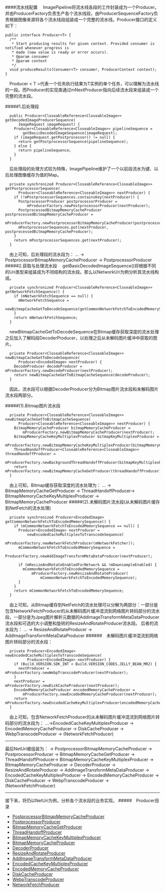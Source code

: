 ####流水线配置
&#8195;ImagePipeline将流水线各段的工作封装成为一个Producer。并由ProducerFactory负责生产各个流水线段，由ProducerSequenceFactory负责根据图像来源将各个流水线段组装成一个完整的流水线。Producer接口的定义如下：
```
public interface Producer<T> {
  /**
   * Start producing results for given context. Provided consumer is notified whenever progress is
   * made (new value is ready or error occurs).
   * @param consumer
   * @param context
   */
  void produceResults(Consumer<T> consumer, ProducerContext context);
}
```
&#8195;Producer < T >代表一个任务执行结果为T实例的单个任务，可以理解为流水线的一段。而Producer的实现类通过mNextProducer指向后续流水段来组装成一个完整的流水段。

#####1.后处理段
```
  public Producer<CloseableReference<CloseableImage>> getDecodedImageProducerSequence(
      ImageRequest imageRequest) {
    Producer<CloseableReference<CloseableImage>> pipelineSequence =
        getBasicDecodedImageSequence(imageRequest);
    if (imageRequest.getPostprocessor() != null) {
      return getPostprocessorSequence(pipelineSequence);
    } else {
      return pipelineSequence;
    }
  }
```
&#8195;后处理段的处理方式较为特殊，ImagePipeline维护了一个以前段流水为键、以后处理图像缓存为值的Map。
```
  private synchronized Producer<CloseableReference<CloseableImage>> getPostprocessorSequence(
      Producer<CloseableReference<CloseableImage>> nextProducer) {
    if (!mPostprocessorSequences.containsKey(nextProducer)) {
      PostprocessorProducer postprocessorProducer =
          mProducerFactory.newPostprocessorProducer(nextProducer);
      PostprocessedBitmapMemoryCacheProducer postprocessedBitmapMemoryCacheProducer =
          mProducerFactory.newPostprocessorBitmapMemoryCacheProducer(postprocessorProducer);
      mPostprocessorSequences.put(nextProducer, postprocessedBitmapMemoryCacheProducer);
    }
    return mPostprocessorSequences.get(nextProducer);
  }
```
&#8195;由上可知，后处理段的流水段为：
... -> PostprocessorBitmapMemoryCacheProducer -> PostprocessorProducer
#####2.获取与处理流水段
&#8195;getBasicDecodedImageSequence()将根据不同的Uri类型来组装成为不同结构的流水段。那么以NetworkUri为例分析其流水线构成。
```
  private synchronized Producer<CloseableReference<CloseableImage>> getNetworkFetchSequence() {
    if (mNetworkFetchSequence == null) {
      mNetworkFetchSequence =
          newBitmapCacheGetToDecodeSequence(getCommonNetworkFetchToEncodedMemorySequence());
    }
    return mNetworkFetchSequence;
  }
```
&#8195;newBitmapCacheGetToDecodeSequence在Bitmap缓存获取深度的流水处理之后加入了解码段DecoderProducer，以处理之后从未解码图片缓冲中获取的图片。
```
  private Producer<CloseableReference<CloseableImage>> newBitmapCacheGetToDecodeSequence(
      Producer<EncodedImage> nextProducer) {
    DecodeProducer decodeProducer = mProducerFactory.newDecodeProducer(nextProducer);
    return newBitmapCacheGetToBitmapCacheSequence(decodeProducer);
  }
```
&#8195;因此，流水段可以根据DecoderProducer分为Bitmap图片流水段和未解码图片流水段两部分。

#####(1).Bitmap图片流水段
```
  private Producer<CloseableReference<CloseableImage>> newBitmapCacheGetToBitmapCacheSequence(
      Producer<CloseableReference<CloseableImage>> nextProducer) {
    BitmapMemoryCacheProducer bitmapMemoryCacheProducer =
        mProducerFactory.newBitmapMemoryCacheProducer(nextProducer);
    BitmapMemoryCacheKeyMultiplexProducer bitmapKeyMultiplexProducer =
        mProducerFactory.newBitmapMemoryCacheKeyMultiplexProducer(bitmapMemoryCacheProducer);
    ThreadHandoffProducer<CloseableReference<CloseableImage>> threadHandoffProducer =
        mProducerFactory.newBackgroundThreadHandoffProducer(bitmapKeyMultiplexProducer);
    return mProducerFactory.newBitmapMemoryCacheGetProducer(threadHandoffProducer);
  }
```
&#8195;由上可知，Bitmap缓存获取深度的流水处理为：
... -> BitmapMemoryCacheGetProducer -> ThreadHandoffProducer-> BitmapMemoryCacheKeyMultiplexProducer 
-> BitmapMemoryCacheProducer
#####(2).未解码图片流水段(从未解码图片缓存到NetFetch的流水处理)
```
  private synchronized Producer<EncodedImage> getCommonNetworkFetchToEncodedMemorySequence() {
    if (mCommonNetworkFetchToEncodedMemorySequence == null) {
      Producer<EncodedImage> nextProducer =
          newEncodedCacheMultiplexToTranscodeSequence(
              mProducerFactory.newNetworkFetchProducer(mNetworkFetcher));
      mCommonNetworkFetchToEncodedMemorySequence =
          ProducerFactory.newAddImageTransformMetaDataProducer(nextProducer);

      if (mResizeAndRotateEnabledForNetwork && !mDownsampleEnabled) {
        mCommonNetworkFetchToEncodedMemorySequence =
            mProducerFactory.newResizeAndRotateProducer(
                mCommonNetworkFetchToEncodedMemorySequence);
      }
    }
    return mCommonNetworkFetchToEncodedMemorySequence;
  }
```
&#8195;由上可知，从Bitmap缓存到NetFetch的流水处理可以分解为两部分：一部分是包含NetworkFetchProducer的从未解码图片缓冲混流到网络图片转码部分的流水段，一部分是为Jpeg图片解析元数据的AddImageTransformMetaDataProducer流水段和可选的大小调整和旋转的ResizeAndRotateProducer流水段。
后者的流水段为：
... -> ResizeAndRotateProducer -> AddImageTransformMetaDataProducer
######&#8195;未解码图片缓冲混流到网络图片转码部分的流水段：
```
  private Producer<EncodedImage> newEncodedCacheMultiplexToTranscodeSequence(
          Producer<EncodedImage> nextProducer) {
    if (Build.VERSION.SDK_INT < Build.VERSION_CODES.JELLY_BEAN_MR2) {
      nextProducer = mProducerFactory.newWebpTranscodeProducer(nextProducer);
    }
    nextProducer = mProducerFactory.newDiskCacheProducer(nextProducer);
    EncodedMemoryCacheProducer encodedMemoryCacheProducer =
        mProducerFactory.newEncodedMemoryCacheProducer(nextProducer);
    return mProducerFactory.newEncodedCacheKeyMultiplexProducer(encodedMemoryCacheProducer);
  }
```
&#8195;由上可知，包含NetworkFetchProducer的从未解码图片缓冲混流到网络图片转码部分的流水段为：
...->EncodedCacheKeyMultiplexProducer -> EncodedMemoryCacheProducer -> DiskCacheProducer -> WebpTranscodeProducer -> (NetworkFetchProducer)
___

最后NetUri被组装为：
-> PostprocessorBitmapMemoryCacheProducer -> PostprocessorProducer
-> BitmapMemoryCacheGetProducer -> ThreadHandoffProducer-> BitmapMemoryCacheKeyMultiplexProducer 
-> BitmapMemoryCacheProducer
-> DecoderProducer
-> ResizeAndRotateProducer -> AddImageTransformMetaDataProducer
-> EncodedCacheKeyMultiplexProducer -> EncodedMemoryCacheProducer -> DiskCacheProducer -> WebpTranscodeProducer 
-> (NetworkFetchProducer)
___
接下来，将仍以NetUri为例，分析各个流水段的业务实现。
#####&#8195;Producer目录
- [PostprocessorBitmapMemoryCacheProducer](https://github.com/icemoonlol/fresco-research-stuff/tree/master/main-stuff/imagepipeline/PostprocessorBitmapMemoryCacheProducer.md)
- [PostprocessorProducer](https://github.com/icemoonlol/fresco-research-stuff/tree/master/main-stuff/imagepipeline/PostprocessorProducer.md)
- [BitmapMemoryCacheGetProducer](https://github.com/icemoonlol/fresco-research-stuff/tree/master/main-stuff/imagepipeline/BitmapMemoryCacheGetProducer.md)
- [ThreadHandoffProducer](https://github.com/icemoonlol/fresco-research-stuff/tree/master/main-stuff/imagepipeline/ThreadHandoffProducer.md)
- [BitmapMemoryCacheKeyMultiplexProducer](https://github.com/icemoonlol/fresco-research-stuff/tree/master/main-stuff/imagepipeline/BitmapMemoryCacheKeyMultiplexProducer.md)
- [BitmapMemoryCacheProducer](https://github.com/icemoonlol/fresco-research-stuff/tree/master/main-stuff/imagepipeline/)
- [DecoderProducer](https://github.com/icemoonlol/fresco-research-stuff/tree/master/main-stuff/imagepipeline/BitmapMemoryCacheProducer.md)
- [ResizeAndRotateProducer](https://github.com/icemoonlol/fresco-research-stuff/tree/master/main-stuff/imagepipeline/ResizeAndRotateProducer.md)
- [AddImageTransformMetaDataProducer](https://github.com/icemoonlol/fresco-research-stuff/tree/master/main-stuff/imagepipeline/AddImageTransformMetaDataProducer.md)
- [EncodedCacheKeyMultiplexProducer](https://github.com/icemoonlol/fresco-research-stuff/tree/master/main-stuff/imagepipeline/EncodedCacheKeyMultiplexProducer.md)
- [EncodedMemoryCacheProducer](https://github.com/icemoonlol/fresco-research-stuff/tree/master/main-stuff/imagepipeline/EncodedMemoryCacheProducer.md)
- [DiskCacheProducer](https://github.com/icemoonlol/fresco-research-stuff/tree/master/main-stuff/imagepipeline/DiskCacheProducer.md)
- [WebpTranscodeProducer](https://github.com/icemoonlol/fresco-research-stuff/tree/master/main-stuff/imagepipeline/WebpTranscodeProducer.md)
- [NetworkFetchProducer](https://github.com/icemoonlol/fresco-research-stuff/tree/master/main-stuff/imagepipeline/NetworkFetchProducer.md)


